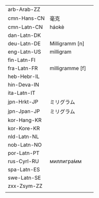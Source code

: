 | | | |
|-|-|-|
| arb-Arab-ZZ |  |  |
| cmn-Hans-CN | 毫克 |  |
| cmn-Latn-CN | háokè |  |
| dan-Latn-DK |  |  |
| deu-Latn-DE | Milligramm [n] |  |
| eng-Latn-US | milligram |  |
| fin-Latn-FI |  |  |
| fra-Latn-FR | milligramme [f] |  |
| heb-Hebr-IL |  |  |
| hin-Deva-IN |  |  |
| ita-Latn-IT |  |  |
| jpn-Hrkt-JP | ミリグラム |  |
| jpn-Jpan-JP | ミリグラム |  |
| kor-Hang-KR |  |  |
| kor-Kore-KR |  |  |
| nld-Latn-NL |  |  |
| nob-Latn-NO |  |  |
| por-Latn-PT |  |  |
| rus-Cyrl-RU | миллигра́мм |  |
| spa-Latn-ES |  |  |
| swe-Latn-SE |  |  |
| zxx-Zsym-ZZ |  |  |
|  |  |  |